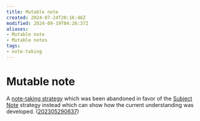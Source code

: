 ```yaml
---
title: Mutable note
created: 2024-07-24T20:16:46Z
modified: 2024-09-19T04:26:37Z
aliases:
- Mutable note
- Mutable notes
tags:
- note-taking
---
```


# Mutable note

A [note-taking strategy](note-taking-strategy.md) which was been abandoned in favor of the [Subject Note](subject-note.md) strategy instead which can show how the current understanding was developed. ([202305290637](../entries/202305290637.md))
